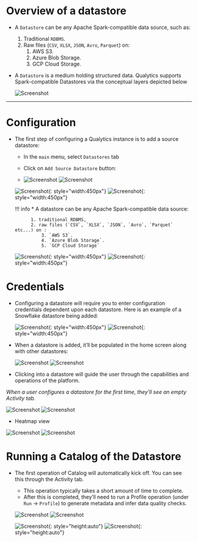 # Overview of a datastore

* A `Datastore` can be any Apache Spark-compatible data source, such as:
    1. Traditional `RDBMS`.
    2. Raw files (`CSV`, `XLSX`, `JSON`, `Avro`, `Parquet`) on:
        1. AWS S3.
        2. Azure Blob Storage.
        3. GCP Cloud Storage.

*  A `Datastore` is a medium holding structured data. Qualytics supports Spark-compatible Datastores via the conceptual layers depicted below

    ![Screenshot](../assets/datastores/what-is/qualytics-architecture.png)

--- 
# Configuration


* The first step of configuring a Qualytics instance is to add a source datastore:
    - In the `main` menu, select `Datastores` tab
    - Click on `Add Source Datastore` button:
    
    - ![Screenshot](../assets/datastores/what-is/add-new-datastore-button-light.png#only-light)
      ![Screenshot](../assets/datastores/what-is/add-new-datastore-button-dark.png#only-dark)

    ![Screenshot](../assets/datastores/what-is/add-datastore-light.png#only-light){: style="width:450px"}
    ![Screenshot](../assets/datastores/what-is/add-datastore-dark.png#only-dark){: style="width:450px"}

    !!! info 
        * A datastore can be any Apache Spark-compatible data source:
            
            1. traditional RDBMS, 
            2. raw files (`CSV`, `XLSX`, `JSON`, `Avro`, `Parquet` etc...) on :
                3. `AWS S3`.
                4. `Azure Blob Storage`.
                5. `GCP Cloud Storage`

    ![Screenshot](../assets/datastores/what-is/listing-datastores-light.png#only-light){: style="width:450px"}
    ![Screenshot](../assets/datastores/what-is/listing-datastores-dark.png#only-dark){: style="width:450px"}


# Credentials
* Configuring a datastore will require you to enter configuration credentials dependent upon each datastore. Here is an example of a Snowflake datastore being added:


    ![Screenshot](../assets/datastores/what-is/add-snowflake-datastore-light.png#only-light){: style="width:450px"}
    ![Screenshot](../assets/datastores/what-is/add-snowflake-datastore-dark.png#only-dark){: style="width:450px"}

* When a datastore is added, it’ll be populated in the home screen along with other datastores:

    ![Screenshot](../assets/datastores/what-is/show-all-created-datastores-light.png#only-light)
    ![Screenshot](../assets/datastores/what-is/show-all-created-datastores-dark.png#only-dark)


* Clicking into a datastore will guide the user through the capabilities and operations of the platform. 

*When a user configures a datastore for the first time, they’ll see an empty Activity tab.*

![Screenshot](../assets/datastores/what-is/specific-datastore-light.png#only-light)
![Screenshot](../assets/datastores/what-is/specific-datastore-dark.png#only-dark)

* Heatmap view

![Screenshot](../assets/datastores/what-is/data-volume-light.png#only-light)
![Screenshot](../assets/datastores/what-is/data-volume-dark.png#only-dark)

# Running a Catalog of the Datastore
* The first operation of Catalog will automatically kick off. You can see this through the Activity tab. 
    * This operation typically takes a short amount of time to complete. 
    * After this is completed, they’ll need to run a Profile operation (under `Run` -> `Profile`) to generate metadata and infer data quality checks. 

    ![Screenshot](../assets/datastores/what-is/running-profile-menu-light.png#only-light)
    ![Screenshot](../assets/datastores/what-is/running-profile-menu-dark.png#only-dark)

    ![Screenshot](../assets/datastores/what-is/running-profile-light.png#only-light){: style="height:auto"}
    ![Screenshot](../assets/datastores/what-is/running-profile-dark.png#only-dark){: style="height:auto"}
